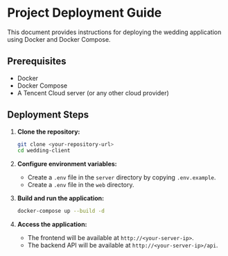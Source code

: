 # Project Deployment Guide

This document provides instructions for deploying the wedding application using Docker and Docker Compose.

## Prerequisites

- Docker
- Docker Compose
- A Tencent Cloud server (or any other cloud provider)

## Deployment Steps

1. **Clone the repository:**
   ```bash
   git clone <your-repository-url>
   cd wedding-client
   ```

2. **Configure environment variables:**
   - Create a `.env` file in the `server` directory by copying `.env.example`.
   - Create a `.env` file in the `web` directory.

3. **Build and run the application:**
   ```bash
   docker-compose up --build -d
   ```

4. **Access the application:**
   - The frontend will be available at `http://<your-server-ip>`.
   - The backend API will be available at `http://<your-server-ip>/api`.